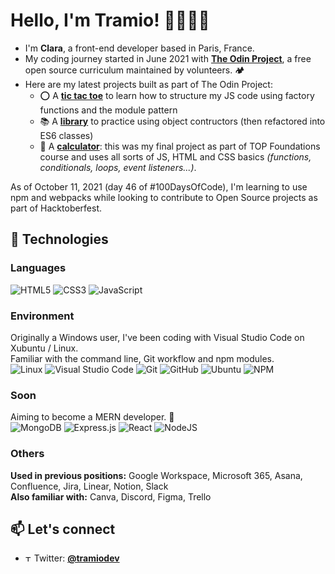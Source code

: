 # Hello, I'm Tramio! 👩🏻‍🚀✨
- I'm **Clara**, a front-end developer based in Paris, France.
- My coding journey started in June 2021 with **[The Odin Project](https://www.theodinproject.com/about)**, a free open source curriculum maintained by volunteers. 🏕️
- Here are my latest projects built as part of The Odin Project:
  - ⭕ A **[tic tac toe](https://github.com/tramio/TOP-tic-tac-toe)** to learn how to structure my JS code using factory functions and the module pattern
  - 📚 A **[library](https://github.com/tramio/TOP-library)** to practice using object contructors (then refactored into ES6 classes)
  - 🧮 A **[calculator](https://github.com/tramio/TOP-calculator)**: this was my final project as part of TOP Foundations course and uses all sorts of JS, HTML and CSS basics *(functions, conditionals, loops, event listeners...)*.

As of October 11, 2021 (day 46 of #100DaysOfCode), I'm learning to use npm and webpacks while looking to contribute to Open Source projects as part of Hacktoberfest. 

## 🔭 Technologies
### Languages
![HTML5](https://img.shields.io/badge/html5-%23E34F26.svg?style=for-the-badge&logo=html5&logoColor=white)
![CSS3](https://img.shields.io/badge/css3-%231572B6.svg?style=for-the-badge&logo=css3&logoColor=white)
![JavaScript](https://img.shields.io/badge/javascript-%23323330.svg?style=for-the-badge&logo=javascript&logoColor=%23F7DF1E)

### Environment
Originally a Windows user, I've been coding with Visual Studio Code on Xubuntu / Linux.  
Familiar with the command line, Git workflow and npm modules.   
![Linux](https://img.shields.io/badge/Linux-FCC624?style=for-the-badge&logo=linux&logoColor=black)
![Visual Studio Code](https://img.shields.io/badge/Visual%20Studio%20Code-0078d7.svg?style=for-the-badge&logo=visual-studio-code&logoColor=white)
![Git](https://img.shields.io/badge/git-%23F05033.svg?style=for-the-badge&logo=git&logoColor=white)
![GitHub](https://img.shields.io/badge/github-%23121011.svg?style=for-the-badge&logo=github&logoColor=white)
![Ubuntu](https://img.shields.io/badge/Ubuntu-E95420?style=for-the-badge&logo=ubuntu&logoColor=white)
![NPM](https://img.shields.io/badge/NPM-%23000000.svg?style=for-the-badge&logo=npm&logoColor=white)

### Soon
Aiming to become a MERN developer. 🚀  
![MongoDB](https://img.shields.io/badge/MongoDB-%234ea94b.svg?style=for-the-badge&logo=mongodb&logoColor=white)
![Express.js](https://img.shields.io/badge/express.js-%23404d59.svg?style=for-the-badge&logo=express&logoColor=%2361DAFB)
![React](https://img.shields.io/badge/react-%2320232a.svg?style=for-the-badge&logo=react&logoColor=%2361DAFB)
![NodeJS](https://img.shields.io/badge/node.js-6DA55F?style=for-the-badge&logo=node.js&logoColor=white)

### Others
**Used in previous positions:** Google Workspace, Microsoft 365, Asana, Confluence, Jira, Linear, Notion, Slack  
**Also familiar with:** Canva, Discord, Figma, Trello

## 📫 Let's connect
- <img src="https://upload.wikimedia.org/wikipedia/fr/thumb/c/c8/Twitter_Bird.svg/1200px-Twitter_Bird.svg.png" alt="Twitter logo" height="10"/> Twitter: **[@tramiodev](https://twitter.com/tramiodev)**
